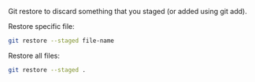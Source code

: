 Git restore to discard something that you staged (or added using git add). 

Restore specific file: 
```bash 
git restore --staged file-name
```

Restore all files: 
```bash 
git restore --staged .
```